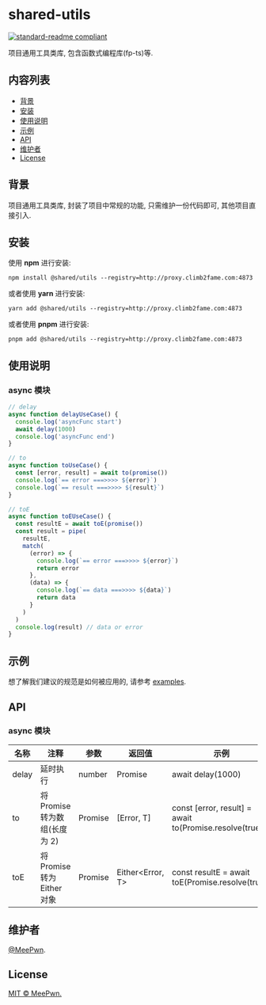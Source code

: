 # shared-utils

[![standard-readme compliant](https://img.shields.io/badge/readme%20style-standard-brightgreen.svg?style=flat-square)](https://github.com/RichardLitt/standard-readme)

项目通用工具类库, 包含函数式编程库(fp-ts)等.

## 内容列表

- [背景](#背景)
- [安装](#安装)
- [使用说明](#使用说明)
- [示例](#示例)
- [API](#API)
- [维护者](#维护者)
- [License](#license)

## 背景

项目通用工具类库, 封装了项目中常规的功能, 只需维护一份代码即可, 其他项目直接引入.

## 安装

使用 **npm** 进行安装:

```shell
npm install @shared/utils --registry=http://proxy.climb2fame.com:4873
```

或者使用 **yarn** 进行安装:

```shell
yarn add @shared/utils --registry=http://proxy.climb2fame.com:4873
```

或者使用 **pnpm** 进行安装:

```shell
pnpm add @shared/utils --registry=http://proxy.climb2fame.com:4873
```

## 使用说明

### async 模块

```typescript
// delay
async function delayUseCase() {
  console.log('asyncFunc start')
  await delay(1000)
  console.log('asyncFunc end')
}

// to
async function toUseCase() {
  const [error, result] = await to(promise())
  console.log(`== error ===>>>> ${error}`)
  console.log(`== result ===>>>> ${result}`)
}

// toE
async function toEUseCase() {
  const resultE = await toE(promise())
  const result = pipe(
    resultE,
    match(
      (error) => {
        console.log(`== error ===>>>> ${error}`)
        return error
      },
      (data) => {
        console.log(`== data ===>>>> ${data}`)
        return data
      }
    )
  )
  console.log(result) // data or error
}
```

## 示例

想了解我们建议的规范是如何被应用的, 请参考 [examples](examples/).

## API

### async 模块

| 名称  | 注释                          | 参数       | 返回值           | 示例                                                    |
| ----- | ----------------------------- | ---------- | ---------------- | ------------------------------------------------------- |
| delay | 延时执行                      | number     | Promise<void>    | await delay(1000)                                       |
| to    | 将 Promise 转为数组(长度为 2) | Promise<T> | [Error, T]       | const [error, result] = await to(Promise.resolve(true)) |
| toE   | 将 Promise 转为 Either 对象   | Promise<T> | Either<Error, T> | const resultE = await toE(Promise.resolve(true))        |

## 维护者

[@MeePwn](https://github.com/maybewaityou).

## License

[MIT © MeePwn.](LICENSE)
